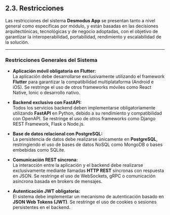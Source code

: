 ## 2.3. Restricciones

Las restricciones del sistema **Desmodus App** se presentan tanto a nivel general como específicas por módulo, y están basadas en las decisiones arquitectónicas, tecnológicas y de negocio adoptadas, con el objetivo de garantizar la interoperabilidad, portabilidad, rendimiento y escalabilidad de la solución.

---

### Restricciones Generales del Sistema

- **Aplicación móvil obligatoria en Flutter:**  
  La aplicación debe desarrollarse exclusivamente utilizando el framework **Flutter** para garantizar la compatibilidad multiplataforma (Android e iOS). Se restringe el uso de otros frameworks móviles como React Native, Ionic o desarrollo nativo.
- **Backend exclusivo con FastAPI:**  
  Todos los servicios backend deben implementarse obligatoriamente utilizando **FastAPI** en Python, debido a su rendimiento y compatibilidad con OpenAPI. Se restringe el uso de otros frameworks como Django REST Framework, Flask o Node.js.
- **Base de datos relacional con PostgreSQL:**  
  La persistencia de datos debe realizarse únicamente en **PostgreSQL**, restringiendo el uso de bases de datos NoSQL como MongoDB o bases embebidas como SQLite.

- **Comunicación REST síncrona:**  
  La interacción entre la aplicación y el backend debe realizarse exclusivamente mediante llamadas **HTTP REST** síncronas con respuesta en JSON. Se restringe el uso de WebSockets, gRPC o comunicación asíncrona basada en brokers de mensajes.

- **Autenticación JWT obligatoria:**  
  El sistema debe implementar un mecanismo de autenticación basado en **JSON Web Tokens (JWT)**. Se restringe el uso de cookies o sesiones persistentes en el backend.
